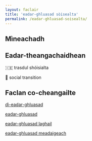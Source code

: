 ```yaml
---
layout: faclair
title: 'eadar-ghluasad sòisealta'
permalink: /eadar-ghluasad-soisealta/
---
```


## Mìneachadh

## Eadar-theangachaidhean

&#x1f1ee;&#x1f1ea; trasdul shóisialta

&#x1f3f4;&#xe0067;&#xe0062;&#xe0065;&#xe006e;&#xe0067;&#xe007f; social transition

## Faclan co-cheangailte

[dì-eadar-ghluasad](https://faclair.lgbt/di-eadar-ghluasad)

[eadar-ghluasad](https://faclair.lgbt/eadar-ghluasad)

[eadar-ghluasad laghail](https://faclair.lgbt/eadar-ghluasad-laghail)

[eadar-ghluasad meadaigeach](https://faclair.lgbt/eadar-ghluasad-meadaigeach)